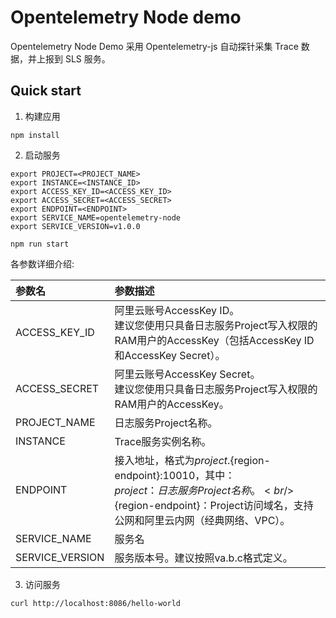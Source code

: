 # Opentelemetry Node demo

Opentelemetry Node Demo 采用 Opentelemetry-js 自动探针采集 Trace 数据，并上报到 SLS 服务。

## Quick start

1. 构建应用

```shell
npm install
```

2. 启动服务

```shell
export PROJECT=<PROJECT_NAME>
export INSTANCE=<INSTANCE_ID>
export ACCESS_KEY_ID=<ACCESS_KEY_ID>
export ACCESS_SECRET=<ACCESS_SECRET>
export ENDPOINT=<ENDPOINT>
export SERVICE_NAME=opentelemetry-node
export SERVICE_VERSION=v1.0.0

npm run start
```
各参数详细介绍:

|参数名|参数描述|
|:---|:---|
|ACCESS_KEY_ID| 阿里云账号AccessKey ID。<br/>建议您使用只具备日志服务Project写入权限的RAM用户的AccessKey（包括AccessKey ID和AccessKey Secret）。|
|ACCESS_SECRET| 阿里云账号AccessKey Secret。<br/>建议您使用只具备日志服务Project写入权限的RAM用户的AccessKey。|
|PROJECT_NAME|日志服务Project名称。 |
|INSTANCE|Trace服务实例名称。 |
|ENDPOINT|接入地址，格式为${project}.${region-endpoint}:10010，其中：<br/> ${project}：日志服务Project名称。<br/>${region-endpoint}：Project访问域名，支持公网和阿里云内网（经典网络、VPC）。 |
|SERVICE_NAME|服务名|
|SERVICE_VERSION|服务版本号。建议按照va.b.c格式定义。|


3. 访问服务

```shell
curl http://localhost:8086/hello-world
```

